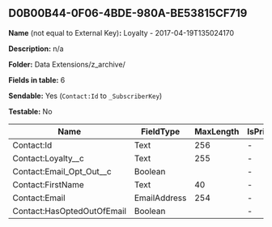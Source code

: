 ## D0B00B44-0F06-4BDE-980A-BE53815CF719

**Name** (not equal to External Key)**:** Loyalty - 2017-04-19T135024170

**Description:** n/a

**Folder:** Data Extensions/z_archive/

**Fields in table:** 6

**Sendable:** Yes (`Contact:Id` to `_SubscriberKey`)

**Testable:** No

| Name | FieldType | MaxLength | IsPrimaryKey | IsNullable | DefaultValue |
| --- | --- | --- | --- | --- | --- |
| Contact:Id | Text | 256 | - | + |  |
| Contact:Loyalty__c | Text | 255 | - | + |  |
| Contact:Email_Opt_Out__c | Boolean |  | - | + | False |
| Contact:FirstName | Text | 40 | - | + |  |
| Contact:Email | EmailAddress | 254 | - | + |  |
| Contact:HasOptedOutOfEmail | Boolean |  | - | + | False |
